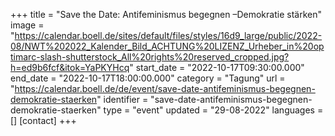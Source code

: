 +++
title = "Save the Date: Antifeminismus begegnen –Demokratie stärken"
image = "https://calendar.boell.de/sites/default/files/styles/16d9_large/public/2022-08/NWT%202022_Kalender_Bild_ACHTUNG%20LIZENZ_Urheber_in%20optimarc-slash-shutterstock_All%20rights%20reserved_cropped.jpg?h=ed9b6fcf&itok=YaPKYHcq"
start_date = "2022-10-17T09:30:00.000"
end_date = "2022-10-17T18:00:00.000"
category = "Tagung"
url = "https://calendar.boell.de/de/event/save-date-antifeminismus-begegnen-demokratie-staerken"
identifier = "save-date-antifeminismus-begegnen-demokratie-staerken"
type = "event"
updated = "29-08-2022"
languages = []
[contact]
+++